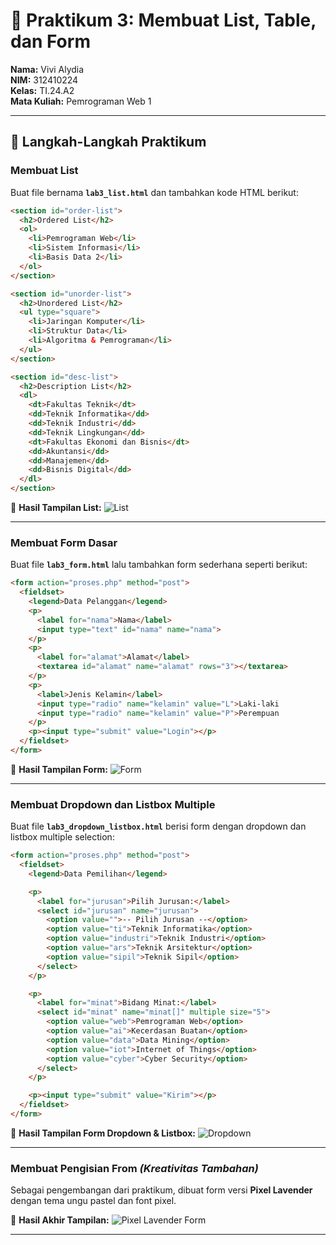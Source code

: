 # 🌸 Praktikum 3: Membuat List, Table, dan Form

**Nama:** Vivi Alydia  
**NIM:** 312410224  
**Kelas:** TI.24.A2  
**Mata Kuliah:** Pemrograman Web 1  

---


## 🧩 Langkah-Langkah Praktikum

###  Membuat List
Buat file bernama **`lab3_list.html`** dan tambahkan kode HTML berikut:

```html
<section id="order-list">
  <h2>Ordered List</h2>
  <ol>
    <li>Pemrograman Web</li>
    <li>Sistem Informasi</li>
    <li>Basis Data 2</li>
  </ol>
</section>

<section id="unorder-list">
  <h2>Unordered List</h2>
  <ul type="square">
    <li>Jaringan Komputer</li>
    <li>Struktur Data</li>
    <li>Algoritma & Pemrograman</li>
  </ul>
</section>

<section id="desc-list">
  <h2>Description List</h2>
  <dl>
    <dt>Fakultas Teknik</dt>
    <dd>Teknik Informatika</dd>
    <dd>Teknik Industri</dd>
    <dd>Teknik Lingkungan</dd>
    <dt>Fakultas Ekonomi dan Bisnis</dt>
    <dd>Akuntansi</dd>
    <dd>Manajemen</dd>
    <dd>Bisnis Digital</dd>
  </dl>
</section>
```

📸 **Hasil Tampilan List:**
![List](./Screenshot%202025-10-06%20130348.png)

---

###  Membuat Form Dasar
Buat file **`lab3_form.html`** lalu tambahkan form sederhana seperti berikut:

```html
<form action="proses.php" method="post">
  <fieldset>
    <legend>Data Pelanggan</legend>
    <p>
      <label for="nama">Nama</label>
      <input type="text" id="nama" name="nama">
    </p>
    <p>
      <label for="alamat">Alamat</label>
      <textarea id="alamat" name="alamat" rows="3"></textarea>
    </p>
    <p>
      <label>Jenis Kelamin</label>
      <input type="radio" name="kelamin" value="L">Laki-laki
      <input type="radio" name="kelamin" value="P">Perempuan
    </p>
    <p><input type="submit" value="Login"></p>
  </fieldset>
</form>
```

📸 **Hasil Tampilan Form:**
![Form](./Screenshot%202025-10-06%20132751.png)

---

###  Membuat Dropdown dan Listbox Multiple
Buat file **`lab3_dropdown_listbox.html`** berisi form dengan dropdown dan listbox multiple selection:

```html
<form action="proses.php" method="post">
  <fieldset>
    <legend>Data Pemilihan</legend>

    <p>
      <label for="jurusan">Pilih Jurusan:</label>
      <select id="jurusan" name="jurusan">
        <option value="">-- Pilih Jurusan --</option>
        <option value="ti">Teknik Informatika</option>
        <option value="industri">Teknik Industri</option>
        <option value="ars">Teknik Arsitektur</option>
        <option value="sipil">Teknik Sipil</option>
      </select>
    </p>

    <p>
      <label for="minat">Bidang Minat:</label>
      <select id="minat" name="minat[]" multiple size="5">
        <option value="web">Pemrograman Web</option>
        <option value="ai">Kecerdasan Buatan</option>
        <option value="data">Data Mining</option>
        <option value="iot">Internet of Things</option>
        <option value="cyber">Cyber Security</option>
      </select>
    </p>

    <p><input type="submit" value="Kirim"></p>
  </fieldset>
</form>
```

📸 **Hasil Tampilan Form Dropdown & Listbox:**
![Dropdown](./Screenshot%202025-10-06%20134341.png)

---

###  Membuat Pengisian From *(Kreativitas Tambahan)*
Sebagai pengembangan dari praktikum, dibuat form versi **Pixel Lavender** dengan tema ungu pastel dan font pixel.

📸 **Hasil Akhir Tampilan:**
![Pixel Lavender Form](./314b0eec-8887-4894-842e-409ac5229aa7.png) 

---

